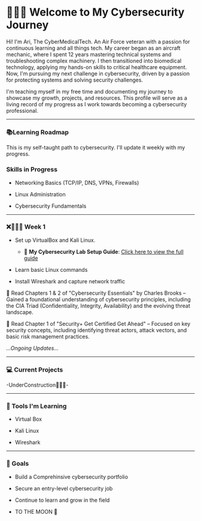# 👨🏾‍💻 Welcome to My Cybersecurity Journey

Hi! I'm Ari, The CyberMedicalTech. An Air Force veteran with a passion for continuous learning and all things tech. My career began as an aircraft mechanic, where I spent 12 years mastering technical systems and troubleshooting complex machinery. I then transitioned into biomedical technology, applying my hands-on skills to critical healthcare equipment. Now, I'm pursuing my next challenge in cybersecurity, driven by a passion for protecting systems and solving security challenges.

I'm teaching myself in my free time and documenting my journey to showcase my growth, projects, and resources. This profile will serve as a living record of my progress as I work towards becoming a cybersecurity professional.

---

### **📚Learning Roadmap** 

This is my self-taught path to cybersecurity. I'll update it weekly with my progress.

### **Skills in Progress**

- Networking Basics (TCP/IP, DNS, VPNs, Firewalls)

- Linux Administration

- Cybersecurity Fundamentals

---

### **❌👷🏾‍♂️ Week 1**

- Set up VirtualBox and Kali Linux.
  
  - 📄 **My Cybersecurity Lab Setup Guide**: [Click here to view the full guide](./Cybersecurity_Lab_Guide.md)
  
- Learn basic Linux commands
  
- Install Wireshark and capture network traffic

📖 Read Chapters 1 & 2 of "Cybersecurity Essentials" by Charles Brooks – Gained a foundational understanding of cybersecurity principles, including the CIA Triad (Confidentiality, Integrity, Availability) and the evolving threat landscape.

📖 Read Chapter 1 of "Security+ Get Certified Get Ahead" – Focused on key security concepts, including identifying threat actors, attack vectors, and basic risk management practices.

*...Ongoing Updates...*

---

### **💻 Current Projects**

 -UnderConstruction👷🏾‍♂️-

---

### **🔐 Tools I'm Learning**

- Virtual Box
  
- Kali Linux
  
- Wireshark

---

### **🎯 Goals**

- Build a Comprehinsive cybersecurity portfolio
  
- Secure an entry-level cybersecurity job
  
- Continue to learn and grow in the field
  
- TO THE MOON 🚀
